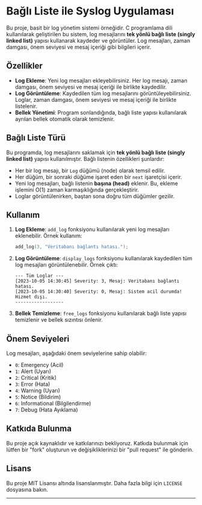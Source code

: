 # Bağlı Liste ile Syslog Uygulaması

Bu proje, basit bir log yönetim sistemi örneğidir. C programlama dili kullanılarak geliştirilen bu sistem, log mesajlarını **tek yönlü bağlı liste (singly linked list)** yapısı kullanarak kaydeder ve görüntüler. Log mesajları, zaman damgası, önem seviyesi ve mesaj içeriği gibi bilgileri içerir.

## Özellikler

- **Log Ekleme**: Yeni log mesajları ekleyebilirsiniz. Her log mesajı, zaman damgası, önem seviyesi ve mesaj içeriği ile birlikte kaydedilir.
- **Log Görüntüleme**: Kaydedilen tüm log mesajlarını görüntüleyebilirsiniz. Loglar, zaman damgası, önem seviyesi ve mesaj içeriği ile birlikte listelenir.
- **Bellek Yönetimi**: Program sonlandığında, bağlı liste yapısı kullanılarak ayrılan bellek otomatik olarak temizlenir.

## Bağlı Liste Türü

Bu programda, log mesajlarını saklamak için **tek yönlü bağlı liste (singly linked list)** yapısı kullanılmıştır. Bağlı listenin özellikleri şunlardır:
- Her bir log mesajı, bir `Log` düğümü (node) olarak temsil edilir.
- Her düğüm, bir sonraki düğüme işaret eden bir `next` işaretçisi içerir.
- Yeni log mesajları, bağlı listenin **başına (head)** eklenir. Bu, ekleme işlemini O(1) zaman karmaşıklığında gerçekleştirir.
- Loglar görüntülenirken, baştan sona doğru tüm düğümler gezilir.

## Kullanım

1. **Log Ekleme**: `add_log` fonksiyonu kullanılarak yeni log mesajları eklenebilir. Örnek kullanım:
   ```c
   add_log(3, "Veritabanı bağlantı hatası.");
   ```

2. **Log Görüntüleme**: `display_logs` fonksiyonu kullanılarak kaydedilen tüm log mesajları görüntülenebilir. Örnek çıktı:
   ```
   --- Tüm Loglar ---
   [2023-10-05 14:30:45] Severity: 3, Mesaj: Veritabanı bağlantı hatası.
   [2023-10-05 14:30:40] Severity: 0, Mesaj: Sistem acil durumda! Hizmet dışı.
   ------------------
   ```

3. **Bellek Temizleme**: `free_logs` fonksiyonu kullanılarak bağlı liste yapısı temizlenir ve bellek sızıntısı önlenir.

## Önem Seviyeleri

Log mesajları, aşağıdaki önem seviyelerine sahip olabilir:

- `0`: Emergency (Acil)
- `1`: Alert (Uyarı)
- `2`: Critical (Kritik)
- `3`: Error (Hata)
- `4`: Warning (Uyarı)
- `5`: Notice (Bildirim)
- `6`: Informational (Bilgilendirme)
- `7`: Debug (Hata Ayıklama)

## Katkıda Bulunma

Bu proje açık kaynaklıdır ve katkılarınızı bekliyoruz. Katkıda bulunmak için lütfen bir "fork" oluşturun ve değişikliklerinizi bir "pull request" ile gönderin.

## Lisans

Bu proje MIT Lisansı altında lisanslanmıştır. Daha fazla bilgi için `LICENSE` dosyasına bakın.

---
